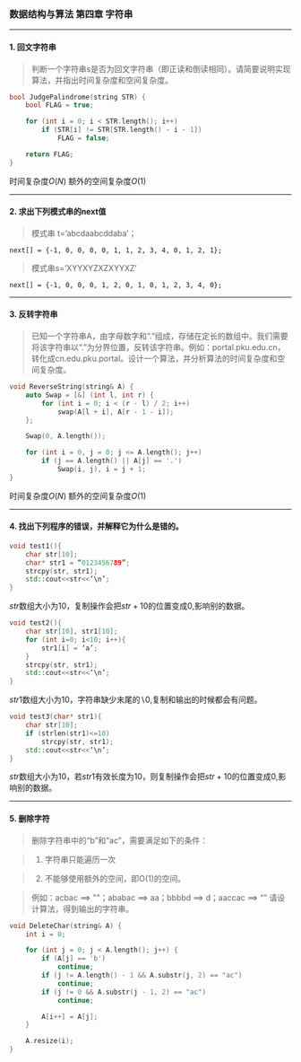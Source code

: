### 数据结构与算法 第四章 字符串
***
#### 1. 回文字符串
> 判断一个字符串s是否为回文字符串（即正读和倒读相同）。请简要说明实现算法，并指出时间复杂度和空间复杂度。

```C++
bool JudgePalindrome(string STR) {
	bool FLAG = true;

	for (int i = 0; i < STR.length(); i++) 
		if (STR[i] != STR[STR.length() - i - 1])
			FLAG = false;

	return FLAG;
}
```
时间复杂度$O(N)$ 额外的空间复杂度$O(1)$
***
#### 2. 求出下列模式串的next值
> 模式串 t=’abcdaabcddaba’；

	next[] = {-1, 0, 0, 0, 0, 1, 1, 2, 3, 4, 0, 1, 2, 1};
> 模式串s=’XYYXYZXZXYYXZ’

	next[] = {-1, 0, 0, 0, 1, 2, 0, 1, 0, 1, 2, 3, 4, 0};
****
#### 3. 反转字符串
> 已知一个字符串A，由字母数字和“.”组成，存储在定长的数组中。我们需要将该字符串以“.”为分界位置，反转该字符串。例如：portal.pku.edu.cn，转化成cn.edu.pku.portal。设计一个算法，并分析算法的时间复杂度和空间复杂度。

```C++
void ReverseString(string& A) {
	auto Swap = [&] (int l, int r) {
		for (int i = 0; i < (r - l) / 2; i++)
			swap(A[l + i], A[r - 1 - i]);
	};

	Swap(0, A.length());

	for (int i = 0, j = 0; j <= A.length(); j++)
		if (j == A.length() || A[j] == '.')
			Swap(i, j), i = j + 1;
}
```
时间复杂度$O(N)$ 额外的空间复杂度$O(1)$
***
#### 4. 找出下列程序的错误，并解释它为什么是错的。
```C++
void test1(){
	char str[10];
	char* str1 = “0123456789”; 
	strcpy(str, str1); 
	std::cout<<str<<’\n’; 
}
```
$str$数组大小为$10$，复制操作会把$str+10$的位置变成$0$,影响别的数据。
```C++
void test2(){
	char str[10], str1[10]; 
	for (int i=0; i<10; i++){
		str1[i] = ‘a’; 
	}
	strcpy(str, str1); 
	std::cout<<str<<’\n’; 
}
```
$str1$数组大小为$10$，字符串缺少末尾的$\backslash 0$,复制和输出的时候都会有问题。
```C++
void test3(char* str1){
	char str[10];
	if (strlen(str1)<=10)
		strcpy(str, str1); 
	std::cout<<str<<’\n’; 
}
```
$str$数组大小为$10$，若$str1$有效长度为$10$，则复制操作会把$str+10$的位置变成$0$,影响别的数据。
***
#### 5. 删除字符
> 删除字符串中的“b”和“ac”，需要满足如下的条件：
 
>1)	字符串只能遍历一次

>2)	不能够使用额外的空间，即O(1)的空间。

>例如：acbac   ==>  ""；ababac  ==>  aa；bbbbd   ==>  d；aaccac   ==>  “”
请设计算法，得到输出的字符串。

```C++
void DeleteChar(string& A) {
	int i = 0;

	for (int j = 0; j < A.length(); j++) {
		if (A[j] == 'b')
			continue;
		if (j != A.length() - 1 && A.substr(j, 2) == "ac")
			continue;
		if (j != 0 && A.substr(j - 1, 2) == "ac")
			continue;

		A[i++] = A[j];
	}

	A.resize(i);
}
```
